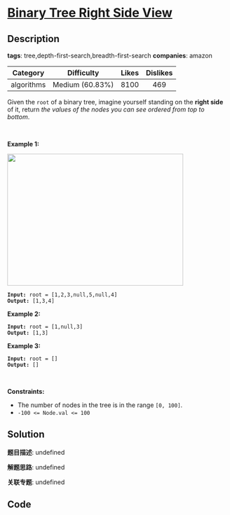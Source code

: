 # [Binary Tree Right Side View](https://leetcode.com/problems/binary-tree-right-side-view/description/)

## Description

**tags**: tree,depth-first-search,breadth-first-search
**companies**: amazon

| Category | Difficulty | Likes | Dislikes |
| :------: | :--------: | :---: | :------: |
| algorithms | Medium (60.83%) | 8100 | 469 |

<p>Given the <code>root</code> of a binary tree, imagine yourself standing on the <strong>right side</strong> of it, return <em>the values of the nodes you can see ordered from top to bottom</em>.</p>

<p>&nbsp;</p>
<p><strong>Example 1:</strong></p>
<img alt="" src="https://assets.leetcode.com/uploads/2021/02/14/tree.jpg" style="width: 401px; height: 301px;" />
<pre><code><strong>Input:</strong> root = [1,2,3,null,5,null,4]
<strong>Output:</strong> [1,3,4]</code></pre>

<p><strong>Example 2:</strong></p>

<pre><code><strong>Input:</strong> root = [1,null,3]
<strong>Output:</strong> [1,3]</code></pre>

<p><strong>Example 3:</strong></p>

<pre><code><strong>Input:</strong> root = []
<strong>Output:</strong> []</code></pre>

<p>&nbsp;</p>
<p><strong>Constraints:</strong></p>

<ul>
	<li>The number of nodes in the tree is in the range <code>[0, 100]</code>.</li>
	<li><code>-100 &lt;= Node.val &lt;= 100</code></li>
</ul>

## Solution

**题目描述**: undefined

**解题思路**: undefined

**关联专题**: undefined

## Code

